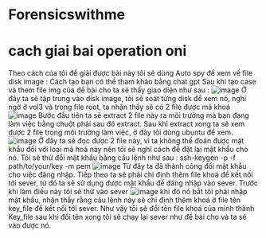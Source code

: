 # Forensicswithme
# cach giai bai operation oni 
Theo cách của tôi để giải được bài này tôi sẽ dùng Auto spy để xem về file disk image :
Cách tạo bạn có thể tham khảo bằng chat gpt 
Sau khi tạo case và them file img của đề bài cho ta sẽ thấy giao diện như sau :
![image](https://github.com/user-attachments/assets/5e328ff0-c7c1-448e-83b3-1d6fae5cf159)
Ở đây ta sẽ tập trung vào disk image, tôi sẽ soát từng disk để xem nó, nghi ngờ ở vol3 và trong file root, ta nhận thấy sẽ có 2 file được mã khoá 
![image](https://github.com/user-attachments/assets/78ca6078-d4c6-4951-9bba-9288948e9de1)
Bước đầu tiên ta sẽ extract 2 file này ra môi trường mà bạn đang làm việc bằng chuột phải sau đó extract.
Sau khi extract xong ta sẽ xem được 2 file trong môi trường làm việc, ở đây tôi dùng ubuntu để xem.
![image](https://github.com/user-attachments/assets/3ae1b014-de5a-445f-9811-d0129bb44c96)
Ở đây ta sẽ đọc được 2 file này, vì ta không thể đoán được mật khẩu đối với loại mã hoá này nên tôi sẽ nghĩ cách để đặt lại mật khẩu cho nó.
Tôi sẽ thử đổi mật khẩu bằng câu lệnh như sau :
ssh-keygen -p -f path/to/your/key -m pem 
![image](https://github.com/user-attachments/assets/0cf14b4b-633e-4395-84fc-496e40dc44ae)
Từ đây ta đã thành công đổi mật khẩu cho việc đăng nhập.
Tiếp theo ta sẽ phải chỉ định thêm file khoá để kết nối tới sever, từ đó ta sẽ sử dụng được mật khẩu để đăng nhập vào sever.
Trước khi làm điều này tôi sẽ thử vào sever 
![image](https://github.com/user-attachments/assets/5414587a-9d5d-458d-ae4a-1871a7b0dc16)
khi đó nó bắt tôi phải nhập mật khẩu, nhận thấy rằng câu lệnh này sẽ chỉ định thêm khoá ở file tên key_file để kết nối tới sever.
Như vậy tôi sẽ đổi tên file khoá của mình thành Key_file
sau khi đổi tên xong tôi sẽ chạy lại sever như đề bài cho và ta sẽ vào được nó.


